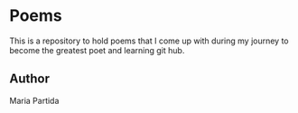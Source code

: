 # Poems

This is a repository to hold poems that I come up with during my journey to become the greatest poet and learning git hub.

## Author

Maria Partida
